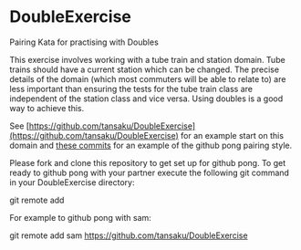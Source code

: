DoubleExercise
==============

Pairing Kata for practising with Doubles

This exercise involves working with a tube train and station domain.  Tube trains should have a current station which can be changed.  The precise details of the domain (which most commuters will be able to relate to) are less important than ensuring the tests for the tube train class are independent of the station class and vice versa.  Using doubles is a good way to achieve this.

See [https://github.com/tansaku/DoubleExercise](https://github.com/tansaku/DoubleExercise) for an example start on this domain and [these commits](https://github.com/tansaku/DoubleExercise/commits/master) for an example of the github pong pairing style.

Please fork and clone this repository to get set up for github pong.  To get ready to github pong with your partner execute the following git command in your DoubleExercise directory:

  git remote add <partner-name> <partner-repo>
  
For example to github pong with sam:

  git remote add sam https://github.com/tansaku/DoubleExercise
